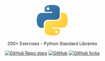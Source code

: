 <p align="center">
    <img src="image.png" width="100">
</p>

<p align="center">200+ Exercises - Python Standard Libraries</p>

<p align="center">
<a href="https://github.com/ermiasbahru" target="_blank"><img alt="GitHub Repo stars" src="https://img.shields.io/github/stars/ermiasbahru/python-exercises?label=github%20stars&style=flat-square"></a>
<a href="https://github.com/ermiasbahru" target="_blank"><img alt="GitHub" src="https://img.shields.io/github/license/ermiasbahru/python-exercises?style=flat-square"></a>
<a href="https://github.com/ermiasbahru" target="_blank"><img alt="GitHub forks" src="https://img.shields.io/github/forks/ermiasbahru/python-exercises?style=flat-square"></a>
</p>
